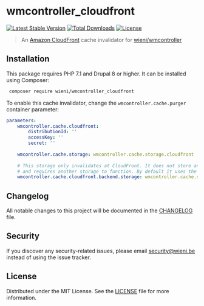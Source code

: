 wmcontroller_cloudfront
======================

[![Latest Stable Version](https://poser.pugx.org/wieni/wmcontroller_cloudfront/v/stable)](https://packagist.org/packages/wieni/wmcontroller_cloudfront)
[![Total Downloads](https://poser.pugx.org/wieni/wmcontroller_cloudfront/downloads)](https://packagist.org/packages/wieni/wmcontroller_cloudfront)
[![License](https://poser.pugx.org/wieni/wmcontroller_cloudfront/license)](https://packagist.org/packages/wieni/wmcontroller_cloudfront)

> An [Amazon CloudFront](https://aws.amazon.com/cloudfront) cache invalidator for [wieni/wmcontroller](https://github.com/wieni/wmcontroller)

## Installation

This package requires PHP 7.1 and Drupal 8 or higher. It can be
installed using Composer:

```bash
 composer require wieni/wmcontroller_cloudfront
```

To enable this cache invalidator, change the `wmcontroller.cache.purger` container parameter:
```yaml
parameters:
    wmcontroller.cache.cloudfront:
        distributionId: ''
        accessKey: ''
        secret: ''
    
    wmcontroller.cache.storage: wmcontroller.cache.storage.cloudfront
    
    # This storage only invalidates at CloudFront. It does not store anything
    # and requires another storage to function. By default it uses the database storage.
    wmcontroller.cache.cloudfront.backend.storage: wmcontroller.cache.storage.mysql
```

## Changelog
All notable changes to this project will be documented in the
[CHANGELOG](CHANGELOG.md) file.

## Security
If you discover any security-related issues, please email
[security@wieni.be](mailto:security@wieni.be) instead of using the issue
tracker.

## License
Distributed under the MIT License. See the [LICENSE](LICENSE) file
for more information.
